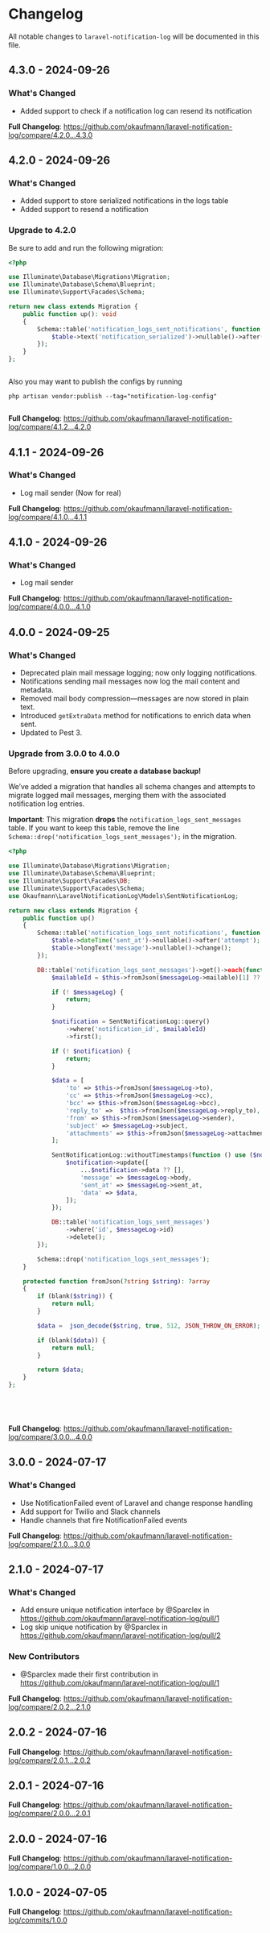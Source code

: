 # Changelog

All notable changes to `laravel-notification-log` will be documented in this file.

## 4.3.0 - 2024-09-26

### What's Changed

- Added support to check if a notification log can resend its notification

**Full Changelog**: https://github.com/okaufmann/laravel-notification-log/compare/4.2.0...4.3.0

## 4.2.0 - 2024-09-26

### What's Changed

- Added support to store serialized notifications in the logs table
- Added support to resend a notification

### Upgrade to 4.2.0

Be sure to add and run the following migration:

```php
<?php

use Illuminate\Database\Migrations\Migration;
use Illuminate\Database\Schema\Blueprint;
use Illuminate\Support\Facades\Schema;

return new class extends Migration {
    public function up(): void
    {
        Schema::table('notification_logs_sent_notifications', function (Blueprint $table) {
            $table->text('notification_serialized')->nullable()->after('sent_at');
        });
    }
};



```
Also you may want to publish the configs by running

```shell
php artisan vendor:publish --tag="notification-log-config"


```
**Full Changelog**: https://github.com/okaufmann/laravel-notification-log/compare/4.1.2...4.2.0

## 4.1.1 - 2024-09-26

### What's Changed

- Log mail sender (Now for real)

**Full Changelog**: https://github.com/okaufmann/laravel-notification-log/compare/4.1.0...4.1.1

## 4.1.0 - 2024-09-26

### What's Changed

- Log mail sender

**Full Changelog**: https://github.com/okaufmann/laravel-notification-log/compare/4.0.0...4.1.0

## 4.0.0 - 2024-09-25

### What's Changed

- Deprecated plain mail message logging; now only logging notifications.
- Notifications sending mail messages now log the mail content and metadata.
- Removed mail body compression—messages are now stored in plain text.
- Introduced `getExtraData` method for notifications to enrich data when sent.
- Updated to Pest 3.

### Upgrade from 3.0.0 to 4.0.0

Before upgrading, **ensure you create a database backup!**

We’ve added a migration that handles all schema changes and attempts to migrate logged mail messages, merging them with the associated notification log entries.

**Important**: This migration **drops** the `notification_logs_sent_messages` table. If you want to keep this table, remove the line `Schema::drop('notification_logs_sent_messages');` in the migration.

```php
<?php

use Illuminate\Database\Migrations\Migration;
use Illuminate\Database\Schema\Blueprint;
use Illuminate\Support\Facades\DB;
use Illuminate\Support\Facades\Schema;
use Okaufmann\LaravelNotificationLog\Models\SentNotificationLog;

return new class extends Migration {
    public function up()
    {
        Schema::table('notification_logs_sent_notifications', function (Blueprint $table) {
            $table->dateTime('sent_at')->nullable()->after('attempt');
            $table->longText('message')->nullable()->change();
        });

        DB::table('notification_logs_sent_messages')->get()->each(function ($messageLog) {
            $mailableId = $this->fromJson($messageLog->mailable)[1] ?? null;

            if (! $messageLog) {
                return;
            }

            $notification = SentNotificationLog::query()
                ->where('notification_id', $mailableId)
                ->first();

            if (! $notification) {
                return;
            }

            $data = [
                'to' => $this->fromJson($messageLog->to),
                'cc' => $this->fromJson($messageLog->cc),
                'bcc' => $this->fromJson($messageLog->bcc),
                'reply_to' =>  $this->fromJson($messageLog->reply_to),
                'from' => $this->fromJson($messageLog->sender),
                'subject' => $messageLog->subject,
                'attachments' => $this->fromJson($messageLog->attachments),
            ];

            SentNotificationLog::withoutTimestamps(function () use ($notification, $messageLog, $data) {
                $notification->update([
                    ...$notification->data ?? [],
                    'message' => $messageLog->body,
                    'sent_at' => $messageLog->sent_at,
                    'data' => $data,
                ]);
            });

            DB::table('notification_logs_sent_messages')
                ->where('id', $messageLog->id)
                ->delete();
        });

        Schema::drop('notification_logs_sent_messages');
    }

    protected function fromJson(?string $string): ?array
    {
        if (blank($string)) {
            return null;
        }

        $data =  json_decode($string, true, 512, JSON_THROW_ON_ERROR);

        if (blank($data)) {
            return null;
        }

        return $data;
    }
};






```
**Full Changelog**: https://github.com/okaufmann/laravel-notification-log/compare/3.0.0...4.0.0

## 3.0.0 - 2024-07-17

### What's Changed

- Use NotificationFailed event of Laravel and change response handling
- Add support for Twilio and Slack channels
- Handle channels that fire NotificationFailed events

**Full Changelog**: https://github.com/okaufmann/laravel-notification-log/compare/2.1.0...3.0.0

## 2.1.0 - 2024-07-17

### What's Changed

* Add ensure unique notification interface by @Sparclex in https://github.com/okaufmann/laravel-notification-log/pull/1
* Log skip unique notification  by @Sparclex in https://github.com/okaufmann/laravel-notification-log/pull/2

### New Contributors

* @Sparclex made their first contribution in https://github.com/okaufmann/laravel-notification-log/pull/1

**Full Changelog**: https://github.com/okaufmann/laravel-notification-log/compare/2.0.2...2.1.0

## 2.0.2 - 2024-07-16

**Full Changelog**: https://github.com/okaufmann/laravel-notification-log/compare/2.0.1...2.0.2

## 2.0.1 - 2024-07-16

**Full Changelog**: https://github.com/okaufmann/laravel-notification-log/compare/2.0.0...2.0.1

## 2.0.0 - 2024-07-16

**Full Changelog**: https://github.com/okaufmann/laravel-notification-log/compare/1.0.0...2.0.0

## 1.0.0 - 2024-07-05

**Full Changelog**: https://github.com/okaufmann/laravel-notification-log/commits/1.0.0
